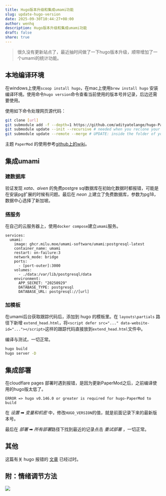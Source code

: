 ```yaml
---
title: Hugo版本升级和集成umami功能
slug: update-hugo-version
date: 2025-09-30T10:44:27+08:00
author: wenhq
description: Hugo版本升级和集成umami功能
draft: false
share: true
---
```

> 很久没有更新站点了，最近抽时间做了一下hugo版本升级，顺带增加了一个umami的统计功能。

## 本地编译环境

在windows上使用`scoop install hugo`，在mac上使用`brew install hugo` 安装编译环境。使用命令`hugo version`命令查看当前使用的版本号并记录，后边还需要使用。

使用如下命令处理网页源代码：
```bash
git clone [url]
git submodule add -f --depth=1 https://github.com/adityatelange/hugo-PaperMod.git themes/PaperMod
git submodule update --init --recursive # needed when you reclone your repo (submodules may not get cloned automatically)
git submodule update --remote --merge # UPDATE: inside the folder of your Hugo site
```

主题 `PaperMod` 的使用参考[github上的wiki](https://github.com/adityatelange/hugo-PaperMod/wiki/Installation)。

## 集成umami

### 建数据库
验证发现 *xata*、*aiven* 的免费postgre sql数据库在初始化数据时都报错，可能是在安装pg扩展的时候有问题。最后在 *neon* 上建立了免费数据库，参数为pg18，数据中心选择了新加坡。

### 搭服务

在自己的云服务器上，使用`docker compose`建立`umami`服务。

```docker-compose
services:
  umami:
    image: ghcr.milu.moe/umami-software/umami:postgresql-latest
    container_name: umami
    restart: on-failure:3
    network_mode: bridge
    ports:
      - [port-outer]:3000
    volumes:
      - ./data:/var/lib/postgresql/data
    environment:
      APP_SECRET: "20250929"
      DATABASE_TYPE: postgresql
      DATABASE_URL: postgresql://[url]
```

### 加模板

在umami后台获取跟踪代码后，添加到 hugo 的模板里。在 `layouts\partials` 路径下新增 `extend_head.html`，将`<script defer src="..." data-website-id="..."></script>`这样的跟踪代码直接放到`extend_head.html`文件中。


编译与测试，一切正常。
```bash
hugo build
hugo server -D
```

## 集成部署

在cloudflare pages 部署时遇到报错，是因为更新PaperMod之后，之前编译使用的hugo版太低了。
```text
ERROR => hugo v0.146.0 or greater is required for hugo-PaperMod to build
```

在 *设置*  ➡ *变量和机密* 中，修改`HUGO_VERSION`的值，就是前面记录下来的最新版本号。

最后在 *部署*  ➡ *所有部署*路径下找到最近的记录点击  *重试部署* ，一切正常。


## 其他

这篇有关 hugo 报错的 [文章](/2024/02/05/build-blog-site-with-hugo/) 已经过时。

## 附：情绪调节方法

![](https://img.binwh.com/file/pictures-tigcat/2025/03/09/GkDEn0IXUAAN6kb.JPG)